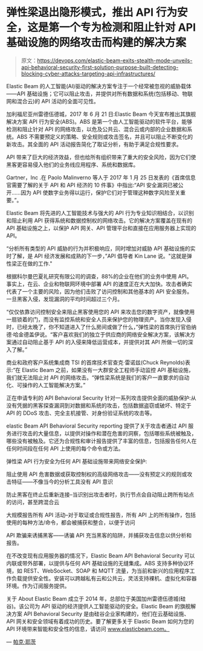 # 弹性梁退出隐形模式，推出 API 行为安全，这是第一个专为检测和阻止针对 API 基础设施的网络攻击而构建的解决方案

> 原文：<https://devops.com/elastic-beam-exits-stealth-mode-unveils-api-behavioral-security-first-solution-purpose-built-detecting-blocking-cyber-attacks-targeting-api-infrastructures/>

Elastic Beam 的人工智能(AI)驱动的解决方案专注于一个经常被忽视的威胁载体——API 基础设施；它可以阻止攻击，并提供对所有数据和系统(包括移动、物联网和混合云)的 API 活动的全面可见性。

加利福尼亚州雷德伍德城，2017 年 6 月 21 日:Elastic Beam 今天宣布推出其旗舰解决方案 API 行为安全(ABS)。ABS 是第一个由人工智能驱动的软件平台，能够检测和阻止针对 API 的网络攻击，以危及公共云、混合云或内部的企业数据和系统。ABS 不需要预定义的策略、安全规则或攻击签名，并且可以阻止不断变化的新攻击。其全面的 API 活动报告简化了取证分析，有助于满足合规性要求。

API 带来了巨大的经济效益，但也给所有组织带来了重大的安全风险，因为它们使黑客更容易侵入他们的业务线应用程序、系统和数据库。

Gartner，Inc .在 Paolo Malinverno 等人于 2017 年 1 月 25 日发表的《首席信息官需要了解的关于 API 和 API 经济的 10 件事》中指出:“API 安全漏洞已被公开……因为 API 使数字业务得以运行，保护它们对于管理这种数字风险至关重要。”。

Elastic Beam 将先进的人工智能技术与强大的 API 行为专业知识相结合，以识别和阻止利用 API 获得系统和数据控制权的网络攻击。它的解决方案覆盖在现有的 API 基础设施之上，以保护 API 网关、API 管理平台和直接在应用服务器上实现的 API。

“分析所有类型的 API 威胁的行为并积极响应，同时增加对威胁 API 基础设施的实时了解，是 API 经济发展和成熟的下一步，”API 倡导者 Kin Lane 说。"这就是弹性梁正在做的工作."

根据科尔曼巴夏礼研究有限公司的调查，88%的企业在他们的业务中使用 API。事实上，在云、企业和物联网环境中部署 API 的速度正在大大加快。攻击者确实代表了一个主要的风险，因为他们击败了访问控制和其他基本的 API 安全服务。一旦黑客入侵，发现漏洞的平均时间超过三个月。

“仅仅依靠访问控制安全来阻止黑客使用您的 API 来攻击您的数字资产，就像使用一扇锁着的门，而没有监控系统和安全人员来保护您的物理资产。当你发现入侵时，已经太晚了，你不知道进入了什么房间或做了什么，”弹性梁的首席执行官伯纳德·哈金德盖伊说。“客户喜欢我们的独立于供应商的网络安全解决方案，该解决方案通过自动阻止基于 API 的入侵来降低运营成本，并提供对其 API 所做一切的深入了解。”

商业和政府客户系统集成商 TSI 的首席技术官查克·雷诺兹(Chuck Reynolds)表示:“在 Elastic Beam 之前，如果没有一大群安全工程师手动监控 API 基础设施，我们就无法阻止对 API 的网络攻击。“弹性梁系统是我们的客户一直要求的自动化、可操作的人工智能解决方案。”

正在申请专利的 API Behavioral Security 针对一系列攻击提供全面的威胁保护:从没有凭据的黑客探查漏洞到对数据和系统的攻击，包括数据盗窃或破坏、特定于 API 的 DDoS 攻击、完全主机接管、对身份验证系统的攻击等。

elastic Beam API Behavioral Security reporting 提供了关于攻击者通过 API 服务进行攻击的大量信息，以提供对操作和潜在危害的洞察，包括哪些系统被触及，哪些没有被触及。它还为合规性和审计报告提供了丰富的信息，包括报告任何人在任何时间段在任何 API 上使用的每个命令或方法。

弹性梁 API 行为安全为任何 API 基础设施带来网络安全保护:

阻止使用 API 危害数据或获取控制权的高级网络攻击——没有预定义的规则或攻击特征——不像当今的分析工具没有 API 意识

防止黑客在终止后重新连接–当识别出攻击者时，执行节点会自动阻止跨所有站点的访问，甚至跨混合云

大规模报告所有 API 活动–对于取证或合规性报告，所有 API 上的所有操作，包括使用的每种方法/命令，都会被捕获和整合，以便于访问

API 欺骗来诱捕黑客——诱骗 API 充当黑客的陷阱，并捕获攻击信息以供分析和报告。

在不改变现有应用服务器的情况下，Elastic Beam API Behavioral Security 可以内联或带外部署，以提供与任何 API 基础设施的无缝集成。ABS 支持多种协议环境，如 REST、WebSocket、SOAP 和 MQTT 流量，为当前和新兴的应用程序工作负载提供安全性。安装可以跨越私有云和公共云，灵活支持裸机、虚拟化和容器环境。作为订阅服务提供。

关于 About Elastic Beam 成立于 2014 年，总部位于美国加州雷德伍德城(硅谷)。该公司为 API 驱动的经济提供人工智能驱动的安全。Elastic Beam 的旗舰解决方案 API Behavioral Security 是由硅谷企业家构建的，他们在云基础设施、API 网关和安全领域有着成功的历史。要了解更多关于 Elastic Beam 如何为您的 API 环境带来智能和安全性的信息，请访问 www.elasticbeam.com。

— [帕克·耶茨](https://devops.com/author/parkerdevops-com/)